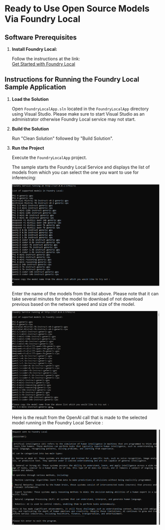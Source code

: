 # Ready to Use Open Source Models Via Foundry Local

## Software Prerequisites

1. **Install Foundry Local:**  

   Follow the instructions at the link:  
   [Get Started with Foundry Local](https://learn.microsoft.com/en-us/azure/ai-foundry/foundry-local/get-started)


## Instructions for Running the Foundry Local Sample Application

1. **Load the Solution**  

   Open `FoundryLocalApp.sln` located in the `FoundryLocalApp` directory using Visual Studio. Please make sure to start Visual Studio as an administrator otherwise
   Foundry Local service may not start.

2. **Build the Solution**  

   Run "Clean Solution" followed by "Build Solution".

3. **Run the Project**  

   Execute the `FoundryLocalApp` project.
   
   The sample starts the Foundry Local Service and displays the list of models from which you can select the one you want to use for inferencing:

    ![Select Model](images/list-of-models.png) 

    Enter the name of the models from the list above. Please note that it can take several minutes for the model to download of not download previous based on the
    network speed and size of the model.

    ![Enter Model name in the prompt](images/enter-model-name.png) 

   Here is the result from the OpenAI call that is made to the selected model running in the Foundry Local Service :
   
     ![Inference Result](images/result.png) 